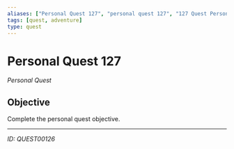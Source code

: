```yaml
---
aliases: ["Personal Quest 127", "personal quest 127", "127 Quest Personal"]
tags: [quest, adventure]
type: quest
---
```


# Personal Quest 127

*Personal Quest*

## Objective
Complete the personal quest objective.

---
*ID: QUEST00126*